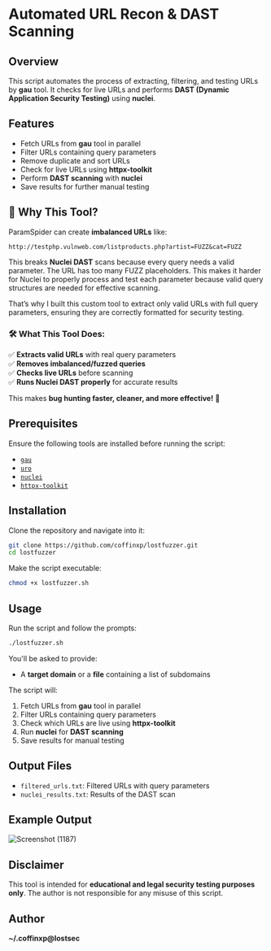 # Automated URL Recon & DAST Scanning

## Overview
This script automates the process of extracting, filtering, and testing URLs by **gau** tool. It checks for live URLs and performs **DAST (Dynamic Application Security Testing)** using **nuclei**.

## Features
- Fetch URLs from **gau** tool in parallel
- Filter URLs containing query parameters
- Remove duplicate and sort URLs
- Check for live URLs using **httpx-toolkit**
- Perform **DAST scanning** with **nuclei**
- Save results for further manual testing

## 🚀 Why This Tool?

ParamSpider can create **imbalanced URLs** like:  
```
http://testphp.vulnweb.com/listproducts.php?artist=FUZZ&cat=FUZZ
```
This breaks **Nuclei DAST** scans because every query needs a valid parameter. The URL has too many FUZZ placeholders. This makes it harder for Nuclei to properly process and test each parameter because valid query structures are needed for effective scanning.

That’s why I built this custom tool to extract only valid URLs with full query parameters, ensuring they are correctly formatted for security testing.

### 🛠️ What This Tool Does:  
✅ **Extracts valid URLs** with real query parameters  
✅ **Removes imbalanced/fuzzed queries**  
✅ **Checks live URLs** before scanning  
✅ **Runs Nuclei DAST properly** for accurate results  

This makes **bug hunting faster, cleaner, and more effective!** 🚀

## Prerequisites
Ensure the following tools are installed before running the script:

- [`gau`](https://github.com/lc/gau)
- [`uro`](https://github.com/s0md3v/uro)
- [`nuclei`](https://github.com/projectdiscovery/nuclei)
- [`httpx-toolkit`](https://github.com/projectdiscovery/httpx)

## Installation
Clone the repository and navigate into it:
```bash
git clone https://github.com/coffinxp/lostfuzzer.git
cd lostfuzzer
```
Make the script executable:
```bash
chmod +x lostfuzzer.sh
```

## Usage
Run the script and follow the prompts:
```bash
./lostfuzzer.sh
```
You'll be asked to provide:
- A **target domain** or a **file** containing a list of subdomains

The script will:
1. Fetch URLs from **gau** tool in parallel
2. Filter URLs containing query parameters
3. Check which URLs are live using **httpx-toolkit**
4. Run **nuclei** for **DAST scanning**
5. Save results for manual testing

## Output Files
- `filtered_urls.txt`: Filtered URLs with query parameters
- `nuclei_results.txt`: Results of the DAST scan

## Example Output
![Screenshot (1187)](https://github.com/user-attachments/assets/e1643ba5-0daf-4469-ae73-e20e8deaf5e8)

## Disclaimer
This tool is intended for **educational and legal security testing purposes only**. The author is not responsible for any misuse of this script.

## Author
**~/.coffinxp@lostsec**
